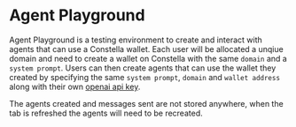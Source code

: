 # Agent Playground

Agent Playground is a testing environment to create and interact with agents that can use a Constella wallet.
Each user will be allocated a unqiue domain and need to create a wallet on Constella with the same `domain` and a `system prompt`. Users can then create agents that can use the wallet they created by specifying the same `system prompt`, `domain` and `wallet address` along with their own [openai api key](https://platform.openai.com/api-keys).

The agents created and messages sent are not stored anywhere, when the tab is refreshed the agents will need to be recreated.